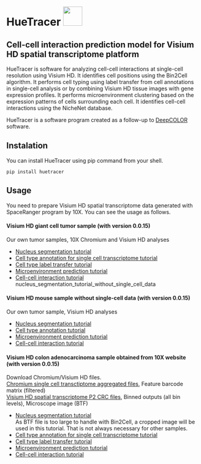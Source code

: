 # HueTracer <img src="src/HueTracer.jpg" width=50>
## Cell-cell interaction prediction model for Visium HD spatial transcriptome platform
HueTracer is software for analyzing cell-cell interactions at single-cell resolution using Visium HD. It identifies cell positions using the Bin2Cell algorithm. It performs cell typing using label transfer from cell annotations in single-cell analysis or by combining Visium HD tissue images with gene expression profiles. It performs microenvironment clustering based on the expression patterns of cells surrounding each cell. It identifies cell-cell interactions using the NicheNet database.  
  
HueTracer is a software program created as a follow-up to [DeepCOLOR](https://github.com/kojikoji/deepcolor) software.  


## Instalation
You can install HueTracer using pip command from your shell.
```shell
pip install huetracer
```

## Usage
You need to prepare Visium HD spatial transcriptome data generated with SpaceRanger program by 10X. You can see the usage as follows.

#### Visium HD giant cell tumor sample (with version 0.0.15)
Our own tumor samples, 10X Chromium and Visium HD analyses  
- [Nucleus segmentation tutorial](tutorial/nucleus_segmentation_tutorial.ipynb)  
- [Cell type annotation for single cell transcriptome tutorial](tutorial/single_cell_annotation_tutorial.ipynb)  
- [Cell type label transfer tutorial](tutorial/label_transfer_tutorial.ipynb)  
- [Microenvironment prediction tutorial](tutorial/microenvironment_tutorial.ipynb)  
- [Cell-cell interaction tutorial](tutorial/cell_cell_interaction_tutorial.ipynb)  
nucleus_segmentation_tutorial_without_single_cell_data
  
#### Visium HD mouse sample without single-cell data (with version 0.0.15)
Our own tumor sample, Visium HD analyses  
- [Nucleus segmentation tutorial](tutorial/nucleus_segmentation_tutorial_without_single_cell_data.ipynb)  
- [Cell type annotation tutorial](tutorial/label_transfer_tutorial_without_single_cell_data.ipynb)  
- [Microenvironment prediction tutorial](tutorial/microenvironment_tutorial_without_single_cell_data.ipynb)  
- [Cell-cell interaction tutorial](tutorial/cell_cell_interaction_tutorial_without_single_cell_data.ipynb)  
  
#### Visium HD colon adenocarcinoma sample obtained from 10X website (with version 0.0.15)
Download Chromium/Visium HD files.  
[Chromium single cell transctiptome aggregated files](https://www.10xgenomics.com/platforms/visium/product-family/dataset-human-crc), Feature barcode matrix (filtered)  
[Visium HD spatial transcriptome P2 CRC files](https://www.10xgenomics.com/jp/datasets/visium-hd-cytassist-gene-expression-libraries-of-human-crc), Binned outputs (all bin levels), Microscope image (BTF)  
  
- [Nucleus segmentation tutorial](tutorial/nucleus_segmentation_tutorial_10x.ipynb)  
  As BTF file is too large to handle with Bin2Cell, a cropped image will be used in this tutorial. That is not always necessary for other samples.  
- [Cell type annotation for single cell transcriptome tutorial](tutorial/single_cell_annotation_tutorial_10x.ipynb)  
- [Cell type label transfer tutorial](tutorial/label_transfer_tutorial_10x.ipynb)  
- [Microenvironment prediction tutorial](tutorial/microenvironment_tutorial_10x.ipynb)  
- [Cell-cell interaction tutorial](tutorial/cell_cell_interaction_tutorial_10x.ipynb)  
